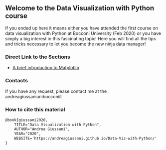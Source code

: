 ## Welcome to the Data Visualization with Python course

If you ended up here it means either you have attended the first course on data visualization with Python at Bocconi University (Feb 2020) or you have simply a big interest in this fascinating topic! Here you will find all the tips and tricks necessary to let you become the new ninja data manager! 

### Direct Link to the Sections
- [A brief introduction to Matplotlib](01_matplotlib.md)

### Contacts
If you have any request, please contact me at the andrea<dot>giussani<at>unibocconi<dot>it

### How to cite this material
```tex
@book{giussani2020,
	TITLE="Data Visualization with Python",
	AUTHOR="Andrea Giussani",
	YEAR="2020",
	WEBSITE='https://andreagiussani.github.io/Data-Viz-with-Python/'
}
```
